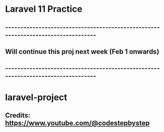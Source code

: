 # Laravel 11 Practice

## ---------------------------------------------------------------------------------

## Will continue this proj next week (Feb 1 onwards)

## ---------------------------------------------------------------------------------

# laravel-project
## Credits: https://www.youtube.com/@codestepbystep
